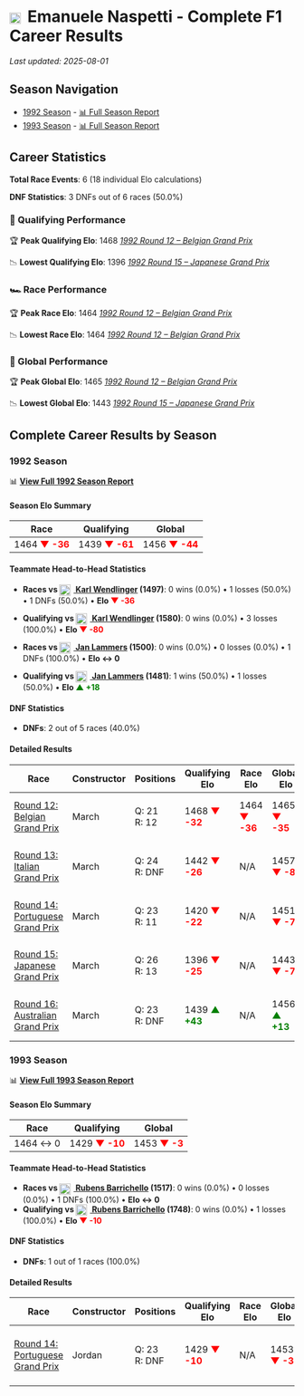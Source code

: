 # <img src="https://upload.wikimedia.org/wikipedia/commons/0/03/Flag_of_Italy.svg" alt="Italy" width="20" height="auto" style="vertical-align: middle; margin-right: 5px;" onerror="this.outerHTML='🇮🇹'; this.style.marginRight='5px';"/> Emanuele Naspetti - Complete F1 Career Results

*Last updated: 2025-08-01*

## Season Navigation

- [1992 Season](#1992-season) - [📊 Full Season Report](../seasons/1992-season-report)
- [1993 Season](#1993-season) - [📊 Full Season Report](../seasons/1993-season-report)

## Career Statistics

**Total Race Events**: 6 (18 individual Elo calculations)

**DNF Statistics**: 3 DNFs out of 6 races (50.0%)

### 🏁 Qualifying Performance

🏆 **Peak Qualifying Elo**: 1468
   *[1992 Round 12 – Belgian Grand Prix](../seasons/1992-season-report#round-12-belgian-grand-prix)*

📉 **Lowest Qualifying Elo**: 1396
   *[1992 Round 15 – Japanese Grand Prix](../seasons/1992-season-report#round-15-japanese-grand-prix)*

### 🏎️ Race Performance

🏆 **Peak Race Elo**: 1464
   *[1992 Round 12 – Belgian Grand Prix](../seasons/1992-season-report#round-12-belgian-grand-prix)*

📉 **Lowest Race Elo**: 1464
   *[1992 Round 12 – Belgian Grand Prix](../seasons/1992-season-report#round-12-belgian-grand-prix)*

### 🌟 Global Performance

🏆 **Peak Global Elo**: 1465
   *[1992 Round 12 – Belgian Grand Prix](../seasons/1992-season-report#round-12-belgian-grand-prix)*

📉 **Lowest Global Elo**: 1443
   *[1992 Round 15 – Japanese Grand Prix](../seasons/1992-season-report#round-15-japanese-grand-prix)*


## Complete Career Results by Season

### 1992 Season

📊 **[View Full 1992 Season Report](../seasons/1992-season-report)**

#### Season Elo Summary

| Race | Qualifying | Global |
|------|------------|--------|
| 1464 **<span style="color: red;">▼ -36</span>** | 1439 **<span style="color: red;">▼ -61</span>** | 1456 **<span style="color: red;">▼ -44</span>** |

#### Teammate Head-to-Head Statistics

- **Races vs [<img src="https://upload.wikimedia.org/wikipedia/commons/4/41/Flag_of_Austria.svg" alt="Austria" width="20" height="auto" style="vertical-align: middle; margin-right: 5px;" onerror="this.outerHTML='🇦🇹'; this.style.marginRight='5px';"/> Karl Wendlinger](karl-wendlinger) (1497)**: 0 wins (0.0%) • 1 losses (50.0%) • 1 DNFs (50.0%) • **Elo <span style="color: red;">▼ -36</span>**
- **Qualifying vs [<img src="https://upload.wikimedia.org/wikipedia/commons/4/41/Flag_of_Austria.svg" alt="Austria" width="20" height="auto" style="vertical-align: middle; margin-right: 5px;" onerror="this.outerHTML='🇦🇹'; this.style.marginRight='5px';"/> Karl Wendlinger](karl-wendlinger) (1580)**: 0 wins (0.0%) • 3 losses (100.0%) • **Elo <span style="color: red;">▼ -80</span>**

- **Races vs [<img src="https://upload.wikimedia.org/wikipedia/commons/2/20/Flag_of_the_Netherlands.svg" alt="Netherlands" width="20" height="auto" style="vertical-align: middle; margin-right: 5px;" onerror="this.outerHTML='🇳🇱'; this.style.marginRight='5px';"/> Jan Lammers](jan-lammers) (1500)**: 0 wins (0.0%) • 0 losses (0.0%) • 1 DNFs (100.0%) • **Elo ↔ 0**
- **Qualifying vs [<img src="https://upload.wikimedia.org/wikipedia/commons/2/20/Flag_of_the_Netherlands.svg" alt="Netherlands" width="20" height="auto" style="vertical-align: middle; margin-right: 5px;" onerror="this.outerHTML='🇳🇱'; this.style.marginRight='5px';"/> Jan Lammers](jan-lammers) (1481)**: 1 wins (50.0%) • 1 losses (50.0%) • **Elo <span style="color: green;">▲ +18</span>**

#### DNF Statistics

- **DNFs**: 2 out of 5 races (40.0%)

#### Detailed Results

| Race | Constructor | Positions | Qualifying Elo | Race Elo | Global Elo | Teammate |
|------|-------------|-----------|----------------|----------|------------|----------|
| [Round 12: Belgian Grand Prix](../seasons/1992-season-report#round-12-belgian-grand-prix) | March | Q: 21<br/>R: 12 | 1468 **<span style="color: red;">▼ -32</span>** | 1464 **<span style="color: red;">▼ -36</span>** | 1465 **<span style="color: red;">▼ -35</span>** | [<img src="https://upload.wikimedia.org/wikipedia/commons/4/41/Flag_of_Austria.svg" alt="Austria" width="20" height="auto" style="vertical-align: middle; margin-right: 5px;" onerror="this.outerHTML='🇦🇹'; this.style.marginRight='5px';"/> Karl Wendlinger](karl-wendlinger)<br/>Q: 18<br/>R: 11 |
| [Round 13: Italian Grand Prix](../seasons/1992-season-report#round-13-italian-grand-prix) | March | Q: 24<br/>R: DNF | 1442 **<span style="color: red;">▼ -26</span>** | N/A | 1457 **<span style="color: red;">▼ -8</span>** | [<img src="https://upload.wikimedia.org/wikipedia/commons/4/41/Flag_of_Austria.svg" alt="Austria" width="20" height="auto" style="vertical-align: middle; margin-right: 5px;" onerror="this.outerHTML='🇦🇹'; this.style.marginRight='5px';"/> Karl Wendlinger](karl-wendlinger)<br/>Q: 17<br/>R: 10 |
| [Round 14: Portuguese Grand Prix](../seasons/1992-season-report#round-14-portuguese-grand-prix) | March | Q: 23<br/>R: 11 | 1420 **<span style="color: red;">▼ -22</span>** | N/A | 1451 **<span style="color: red;">▼ -7</span>** | [<img src="https://upload.wikimedia.org/wikipedia/commons/4/41/Flag_of_Austria.svg" alt="Austria" width="20" height="auto" style="vertical-align: middle; margin-right: 5px;" onerror="this.outerHTML='🇦🇹'; this.style.marginRight='5px';"/> Karl Wendlinger](karl-wendlinger)<br/>Q: 22<br/>R: DNF |
| [Round 15: Japanese Grand Prix](../seasons/1992-season-report#round-15-japanese-grand-prix) | March | Q: 26<br/>R: 13 | 1396 **<span style="color: red;">▼ -25</span>** | N/A | 1443 **<span style="color: red;">▼ -7</span>** | [<img src="https://upload.wikimedia.org/wikipedia/commons/2/20/Flag_of_the_Netherlands.svg" alt="Netherlands" width="20" height="auto" style="vertical-align: middle; margin-right: 5px;" onerror="this.outerHTML='🇳🇱'; this.style.marginRight='5px';"/> Jan Lammers](jan-lammers)<br/>Q: 23<br/>R: DNF |
| [Round 16: Australian Grand Prix](../seasons/1992-season-report#round-16-australian-grand-prix) | March | Q: 23<br/>R: DNF | 1439 **<span style="color: green;">▲ +43</span>** | N/A | 1456 **<span style="color: green;">▲ +13</span>** | [<img src="https://upload.wikimedia.org/wikipedia/commons/2/20/Flag_of_the_Netherlands.svg" alt="Netherlands" width="20" height="auto" style="vertical-align: middle; margin-right: 5px;" onerror="this.outerHTML='🇳🇱'; this.style.marginRight='5px';"/> Jan Lammers](jan-lammers)<br/>Q: 25<br/>R: 12 |

### 1993 Season

📊 **[View Full 1993 Season Report](../seasons/1993-season-report)**

#### Season Elo Summary

| Race | Qualifying | Global |
|------|------------|--------|
| 1464 ↔ 0 | 1429 **<span style="color: red;">▼ -10</span>** | 1453 **<span style="color: red;">▼ -3</span>** |

#### Teammate Head-to-Head Statistics

- **Races vs [<img src="https://upload.wikimedia.org/wikipedia/commons/0/05/Flag_of_Brazil.svg" alt="Brazil" width="20" height="auto" style="vertical-align: middle; margin-right: 5px;" onerror="this.outerHTML='🇧🇷'; this.style.marginRight='5px';"/> Rubens Barrichello](rubens-barrichello) (1517)**: 0 wins (0.0%) • 0 losses (0.0%) • 1 DNFs (100.0%) • **Elo ↔ 0**
- **Qualifying vs [<img src="https://upload.wikimedia.org/wikipedia/commons/0/05/Flag_of_Brazil.svg" alt="Brazil" width="20" height="auto" style="vertical-align: middle; margin-right: 5px;" onerror="this.outerHTML='🇧🇷'; this.style.marginRight='5px';"/> Rubens Barrichello](rubens-barrichello) (1748)**: 0 wins (0.0%) • 1 losses (100.0%) • **Elo <span style="color: red;">▼ -10</span>**

#### DNF Statistics

- **DNFs**: 1 out of 1 races (100.0%)

#### Detailed Results

| Race | Constructor | Positions | Qualifying Elo | Race Elo | Global Elo | Teammate |
|------|-------------|-----------|----------------|----------|------------|----------|
| [Round 14: Portuguese Grand Prix](../seasons/1993-season-report#round-14-portuguese-grand-prix) | Jordan | Q: 23<br/>R: DNF | 1429 **<span style="color: red;">▼ -10</span>** | N/A | 1453 **<span style="color: red;">▼ -3</span>** | [<img src="https://upload.wikimedia.org/wikipedia/commons/0/05/Flag_of_Brazil.svg" alt="Brazil" width="20" height="auto" style="vertical-align: middle; margin-right: 5px;" onerror="this.outerHTML='🇧🇷'; this.style.marginRight='5px';"/> Rubens Barrichello](rubens-barrichello)<br/>Q: 15<br/>R: 13 |


